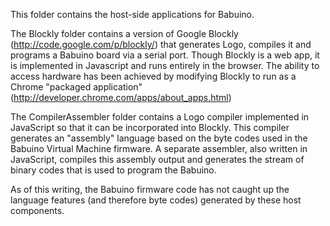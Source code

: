 This folder contains the host-side applications for Babuino.

The Blockly folder contains a version of Google Blockly (http://code.google.com/p/blockly/) that generates Logo, compiles it and programs a Babuino board via a serial port. Though Blockly is a web app, it is implemented in Javascript and runs entirely in the browser.  The ability to access hardware has been achieved by modifying Blockly to run as a Chrome "packaged application" (http://developer.chrome.com/apps/about_apps.html)

The CompilerAssembler folder contains a Logo compiler implemented in JavaScript so that it can be incorporated into Blockly. This compiler generates an "assembly" language based on the byte codes used in the Babuino Virtual Machine firmware. A separate assembler, also written in JavaScript, compiles this assembly output and generates the stream of binary codes that is used to program the Babuino.

As of this writing, the Babuino firmware code has not caught up the language features (and therefore byte codes) generated by these host components.
